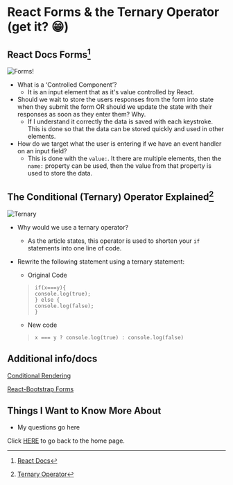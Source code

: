 # React Forms **&** the Ternary Operator (get it? 😁)

## React Docs Forms[^1]

![Forms!](https://encrypted-tbn0.gstatic.com/images?q=tbn:ANd9GcT67-CVRs8BU0cRpBEmXOtPfffW_QvJuw9xvBY-xj7vOzLEpusCVvTd5dEizfQz9U9CysU&usqp=CAU)

- What is a ‘Controlled Component’?
  - It is an input element that as it's value controlled by React.
- Should we wait to store the users responses from the form into state when they submit the form OR should we update the state with their responses as soon as they enter them? Why.
  - If I understand it correctly the data is saved with each keystroke.  This is done so that the data can be stored quickly and used in other elements.
- How do we target what the user is entering if we have an event handler on an input field?
  - This is done with the `value:`. It there are multiple elements, then the `name:` property can be used, then the value from that property is used to store the data.

## The Conditional (Ternary) Operator Explained[^2]

![Ternary](https://encrypted-tbn0.gstatic.com/images?q=tbn:ANd9GcRewA87nk7fK4EXsqxOFiTlBy4y5yc883s2FQ&usqp=CAU)

- Why would we use a ternary operator?
  - As the article states, this operator is used to shorten your `if` statements into one line of code.
- Rewrite the following statement using a ternary statement:
  - Original Code
  > `if(x===y){` <br>
  `console.log(true);` <br>
`} else {` <br>
  `console.log(false);` <br>
`}`

  - New code
  > `x === y ? console.log(true) : console.log(false)`

## Additional info/docs

[Conditional Rendering](https://reactjs.org/docs/conditional-rendering.html)

[React-Bootstrap Forms](https://react-bootstrap.github.io/forms/overview/)

## Things I Want to Know More About

- My questions go here

Click [HERE](README.md) to go back to the home page.

[^1]: [React Docs](https://reactjs.org/docs/forms.html)

[^2]: [Ternary Operator](https://codeburst.io/javascript-the-conditional-ternary-operator-explained-cac7218beeff?gi=71b792dbeafc)